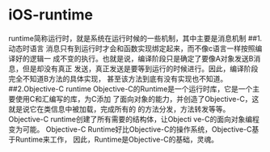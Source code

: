 # iOS-runtime
runtime简称运行时，就是系统在运行时候的一些机制，其中主要是消息机制
##1.动态时语言
        消息只有到运行时才会和函数实现绑定起来，而不像c语言一样按照编译好的逻辑一
    成不变的执行。也就是说，编译阶段只是确定了要像A对象发送B消息，但是却没有真正
    发送，真正发送是要等到运行的时候进行。因此，编译阶段完全不知道B方法的具体实现，
    甚至该方法到底有没有实现也不知道。
##2.Objective-C runtime
        Objective-C的Runtime是一个运行时库，它是一个主要使用C和汇编写的库，为C添加
    了面向对象的能力，并创造了Objective-C，这就是说它在类信息中被加载，完成所有的
    的方法分发，方法转发等等。Objective-C runtime创建了所有需要的结构体，让Objecti
    ve-C的面向对象编程变为可能。
        Objective-C Runtime好比Objective-C的操作系统，Objective-C基于Runtime来工作，
    因此，Runtime是Objective-C的基础，灵魂。
